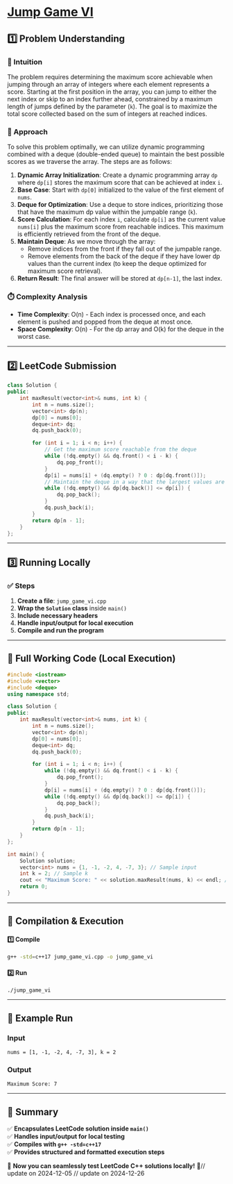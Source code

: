 # **[Jump Game VI](https://leetcode.com/problems/jump-game-vi/description/)**  

## **1️⃣ Problem Understanding**  
### **📌 Intuition**  
The problem requires determining the maximum score achievable when jumping through an array of integers where each element represents a score. Starting at the first position in the array, you can jump to either the next index or skip to an index further ahead, constrained by a maximum length of jumps defined by the parameter \(`k`\). The goal is to maximize the total score collected based on the sum of integers at reached indices.

### **🚀 Approach**  
To solve this problem optimally, we can utilize dynamic programming combined with a deque (double-ended queue) to maintain the best possible scores as we traverse the array. The steps are as follows:

1. **Dynamic Array Initialization**: Create a dynamic programming array `dp` where `dp[i]` stores the maximum score that can be achieved at index `i`.
2. **Base Case**: Start with `dp[0]` initialized to the value of the first element of `nums`.
3. **Deque for Optimization**: Use a deque to store indices, prioritizing those that have the maximum dp value within the jumpable range (`k`).
4. **Score Calculation**: For each index `i`, calculate `dp[i]` as the current value `nums[i]` plus the maximum score from reachable indices. This maximum is efficiently retrieved from the front of the deque.
5. **Maintain Deque**: As we move through the array:
   - Remove indices from the front if they fall out of the jumpable range.
   - Remove elements from the back of the deque if they have lower dp values than the current index (to keep the deque optimized for maximum score retrieval).
6. **Return Result**: The final answer will be stored at `dp[n-1]`, the last index.

### **⏱️ Complexity Analysis**  
- **Time Complexity**: O(n) - Each index is processed once, and each element is pushed and popped from the deque at most once.
- **Space Complexity**: O(n) - For the dp array and O(k) for the deque in the worst case.

---  

## **2️⃣ LeetCode Submission**  
```cpp
class Solution {
public:
    int maxResult(vector<int>& nums, int k) {
        int n = nums.size();
        vector<int> dp(n);
        dp[0] = nums[0];
        deque<int> dq;
        dq.push_back(0);

        for (int i = 1; i < n; i++) {
            // Get the maximum score reachable from the deque
            while (!dq.empty() && dq.front() < i - k) {
                dq.pop_front();
            }
            dp[i] = nums[i] + (dq.empty() ? 0 : dp[dq.front()]);
            // Maintain the deque in a way that the largest values are at the front
            while (!dq.empty() && dp[dq.back()] <= dp[i]) {
                dq.pop_back();
            }
            dq.push_back(i);
        }
        return dp[n - 1];
    }
};
```  

---  

## **3️⃣ Running Locally**  
### **✅ Steps**  
1. **Create a file**: `jump_game_vi.cpp`  
2. **Wrap the `Solution` class** inside `main()`  
3. **Include necessary headers**  
4. **Handle input/output for local execution**  
5. **Compile and run the program**  

---  

## **📝 Full Working Code (Local Execution)**  
```cpp
#include <iostream>
#include <vector>
#include <deque>
using namespace std;

class Solution {
public:
    int maxResult(vector<int>& nums, int k) {
        int n = nums.size();
        vector<int> dp(n);
        dp[0] = nums[0];
        deque<int> dq;
        dq.push_back(0);

        for (int i = 1; i < n; i++) {
            while (!dq.empty() && dq.front() < i - k) {
                dq.pop_front();
            }
            dp[i] = nums[i] + (dq.empty() ? 0 : dp[dq.front()]);
            while (!dq.empty() && dp[dq.back()] <= dp[i]) {
                dq.pop_back();
            }
            dq.push_back(i);
        }
        return dp[n - 1];
    }
};

int main() {
    Solution solution;
    vector<int> nums = {1, -1, -2, 4, -7, 3}; // Sample input
    int k = 2; // Sample k
    cout << "Maximum Score: " << solution.maxResult(nums, k) << endl; // Outputs the result
    return 0;
}
```  

---  

## **🔧 Compilation & Execution**  
#### **1️⃣ Compile**  
```bash
g++ -std=c++17 jump_game_vi.cpp -o jump_game_vi
```  

#### **2️⃣ Run**  
```bash
./jump_game_vi
```  

---  

## **🎯 Example Run**  
### **Input**  
```
nums = [1, -1, -2, 4, -7, 3], k = 2
```  
### **Output**  
```
Maximum Score: 7
```  

---  

## **📌 Summary**  
✅ **Encapsulates LeetCode solution inside `main()`**  
✅ **Handles input/output for local testing**  
✅ **Compiles with `g++ -std=c++17`**  
✅ **Provides structured and formatted execution steps**  

🚀 **Now you can seamlessly test LeetCode C++ solutions locally!** 🚀// update on 2024-12-05
// update on 2024-12-26
